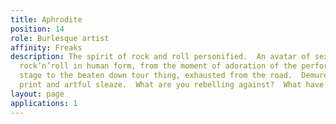 ```yaml
---
title: Aphrodite
position: 14
role: Burlesque artist
affinity: Freaks
description: The spirit of rock and roll personified.  An avatar of sex, drugs, and
  rock’n’roll in human form, from the moment of adoration of the performer on the
  stage to the beaten down tour thing, exhausted from the road.  Demure bleed leopard
  print and artful sleaze.  What are you rebelling against?  What have you got?
layout: page
applications: 1
---
```

